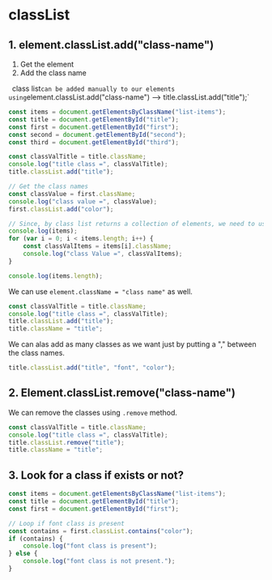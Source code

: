 # classList

## 1. element.classList.add("class-name")

1. Get the element
2. Add the class name

`
`class list`can be added manually to our elements using`element.classList.add("class-name") --> title.classList.add("title");`

```js
const items = document.getElementsByClassName("list-items");
const title = document.getElementById("title");
const first = document.getElementById("first");
const second = document.getElementById("second");
const third = document.getElementById("third");

const classValTitle = title.className;
console.log("title class =", classValTitle);
title.classList.add("title");

// Get the class names
const classValue = first.className;
console.log("class value =", classValue);
first.classList.add("color");

// Since, by class list returns a collection of elements, we need to use indexing.
console.log(items);
for (var i = 0; i < items.length; i++) {
	const classValItems = items[i].className;
	console.log("class Value =", classValItems);
}

console.log(items.length);
```

We can use `element.className = "class name"` as well.

```js
const classValTitle = title.className;
console.log("title class =", classValTitle);
title.classList.add("title");
title.className = "title";
```

We can alas add as many classes as we want just by putting a "," between the class names.

```js
title.classList.add("title", "font", "color");
```

## 2. Element.classList.remove("class-name")

We can remove the classes using `.remove` method.

```js
const classValTitle = title.className;
console.log("title class =", classValTitle);
title.classList.remove("title");
title.className = "title";
```

## 3. Look for a class if exists or not?

```js
const items = document.getElementsByClassName("list-items");
const title = document.getElementById("title");
const first = document.getElementById("first");

// Loop if font class is present
const contains = first.classList.contains("color");
if (contains) {
	console.log("font class is present");
} else {
	console.log("font class is not present.");
}
```
